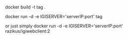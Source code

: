 docker build -t tag .

docker run -d -e IGISERVER='serverIP:port' tag

or just simply 
docker run -d -e IGISERVER='serverIP:port' razikus/igiwebclient:2
